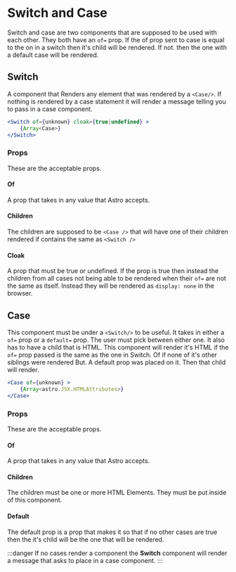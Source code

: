 # Switch and Case

Switch and case are two components that are supposed to be used with each other. They both have an `of=` prop. If the of prop sent to case  is equal to the on in a switch then it's child will be rendered. If not. then the one with a default case will be rendered.  

## Switch

A component that Renders any element that was rendered by a `<Case/>`.
If nothing is rendered by a case statement it will render a message telling you to pass in a case component.

```jsx
<Switch of={unknown} cloak={true|undefined} >
    {Array<Case>}
</Switch>
```

### Props

 These are the acceptable props.

#### Of

A prop that takes in any value that Astro accepts.

#### Children

The children are supposed to be `<Case />` that will have one of their children rendered if contains the same as `<Switch />`

#### Cloak

A prop that must be true or undefined. If the prop is true then instead the children from all cases not being able to be rendered when their `of=` are not the same as itself. Instead they will be rendered as `display: none` in the browser.  

## Case

This component must be under a `<Switch/>` to be useful. It takes in either a `of=` prop or a `default=` prop. The user must pick between either one. It also has to have a child that is HTML. This component will render it's HTML if the `of=` prop passed is the same as the one in Switch.
Of if none of it's other siblings were rendered But. A default prop was placed on it. Then that child will render.

```jsx
<Case of={unknown} >
    {Array<astro.JSX.HTMLAttributes>}
</Case>
```

### Props

 These are the acceptable props.

#### Of

A prop that takes in any value that Astro accepts.

#### Children

The children must be one or more HTML Elements. They must be put inside of this component.

#### Default

The default prop is a prop that makes it so that if no other cases are true then the it's child will be the one that will be rendered.  

:::danger
If no cases render a component the **Switch** component will render a message that asks to place in a case component.
:::
